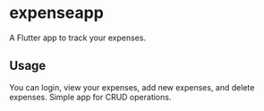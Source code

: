 # expenseapp

A Flutter app to track your expenses.

## Usage
You can login, view your expenses, add new expenses, and delete expenses.
Simple app for CRUD operations.